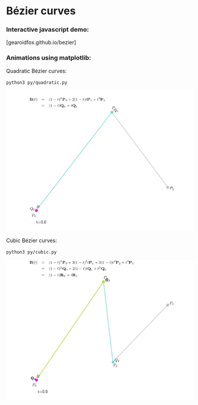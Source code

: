 # Bézier curves

### Interactive javascript demo:

[gearoidfox.github.io/bezier]

### Animations using matplotlib:

Quadratic Bézier curves:

    python3 py/quadratic.py
    
![Bézier curve animation](img/quadratic.gif) 


Cubic Bézier curves:
    
    python3 py/cubic.py

![Bézier curve animation](img/cubic.gif) 

